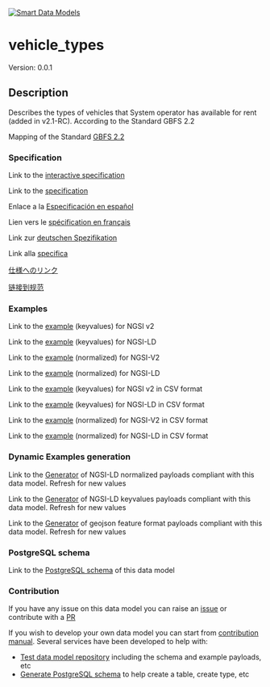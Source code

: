 [![Smart Data Models](https://smartdatamodels.org/wp-content/uploads/2022/01/SmartDataModels_logo.png "Logo")](https://smartdatamodels.org)
# vehicle_types
Version: 0.0.1

## Description 

Describes the types of vehicles that System operator has available for rent (added in v2.1-RC). According to the Standard GBFS 2.2

Mapping of the Standard [GBFS 2.2](https://github.com/NABSA/gbfs/blob/v2.2/gbfs.md)
### Specification

Link to the [interactive specification](https://swagger.lab.fiware.org/?url=https://smart-data-models.github.io/dataModel.GBFS/vehicle_types/swagger.yaml)

Link to the [specification](https://github.com/smart-data-models/dataModel.GBFS/blob/master/vehicle_types/doc/spec.md)

Enlace a la [Especificación en español](https://github.com/smart-data-models/dataModel.GBFS/blob/master/vehicle_types/doc/spec_ES.md)

Lien vers le [spécification en français](https://github.com/smart-data-models/dataModel.GBFS/blob/master/vehicle_types/doc/spec_FR.md)

Link zur [deutschen Spezifikation](https://github.com/smart-data-models/dataModel.GBFS/blob/master/vehicle_types/doc/spec_DE.md)

Link alla [specifica](https://github.com/smart-data-models/dataModel.GBFS/blob/master/vehicle_types/doc/spec_IT.md)

[仕様へのリンク](https://github.com/smart-data-models/dataModel.GBFS/blob/master/vehicle_types/doc/spec_JA.md)

[链接到规范](https://github.com/smart-data-models/dataModel.GBFS/blob/master/vehicle_types/doc/spec_ZH.md)
### Examples

Link to the [example](https://smart-data-models.github.io/dataModel.GBFS/vehicle_types/examples/example.json) (keyvalues) for NGSI v2

Link to the [example](https://smart-data-models.github.io/dataModel.GBFS/vehicle_types/examples/example.jsonld) (keyvalues) for NGSI-LD

Link to the [example](https://smart-data-models.github.io/dataModel.GBFS/vehicle_types/examples/example-normalized.json) (normalized) for NGSI-V2

Link to the [example](https://smart-data-models.github.io/dataModel.GBFS/vehicle_types/examples/example-normalized.jsonld) (normalized) for NGSI-LD

Link to the [example](https://smart-data-models.github.io/dataModel.GBFS/vehicle_types/examples/example.json.csv) (keyvalues) for NGSI v2 in CSV format

Link to the [example](https://smart-data-models.github.io/dataModel.GBFS/vehicle_types/examples/example.jsonld.csv) (keyvalues) for NGSI-LD in CSV format

Link to the [example](https://smart-data-models.github.io/dataModel.GBFS/vehicle_types/examples/example-normalized.json.csv) (normalized) for NGSI-V2 in CSV format

Link to the [example](https://smart-data-models.github.io/dataModel.GBFS/vehicle_types/examples/example-normalized.jsonld.csv) (normalized) for NGSI-LD in CSV format
### Dynamic Examples generation

Link to the [Generator](https://smartdatamodels.org/extra/ngsi-ld_generator.php?schemaUrl=https://raw.githubusercontent.com/smart-data-models/dataModel.GBFS/master/vehicle_types/schema.json&email=info@smartdatamodels.org) of NGSI-LD normalized payloads compliant with this data model. Refresh for new values

Link to the [Generator](https://smartdatamodels.org/extra/ngsi-ld_generator_keyvalues.php?schemaUrl=https://raw.githubusercontent.com/smart-data-models/dataModel.GBFS/master/vehicle_types/schema.json&email=info@smartdatamodels.org) of NGSI-LD keyvalues payloads compliant with this data model. Refresh for new values

Link to the [Generator](https://smartdatamodels.org/extra/geojson_features_generator.php?schemaUrl=https://raw.githubusercontent.com/smart-data-models/dataModel.GBFS/master/vehicle_types/schema.json&email=info@smartdatamodels.org) of geojson feature format payloads compliant with this data model. Refresh for new values
### PostgreSQL schema

Link to the [PostgreSQL schema](https://smart-data-models.github.io/dataModel.GBFS/vehicle_types/schema.sql) of this data model
### Contribution

 If you have any issue on this data model you can raise an [issue](https://github.com/smart-data-models/dataModel.GBFS/issues)  or contribute with a [PR](https://github.com/smart-data-models/dataModel.GBFS/pulls)

 If you wish to develop your own data model you can start from [contribution manual](https://bit.ly/contribution_manual). Several services have been developed to help with: 
 - [Test data model repository](https://smartdatamodels.org/index.php/data-models-contribution-api/) including the schema and example payloads, etc
 - [Generate PostgreSQL schema](https://smartdatamodels.org/index.php/sql-service/) to help create a table, create type, etc